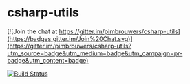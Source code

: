 # csharp-utils

[![Join the chat at https://gitter.im/pimbrouwers/csharp-utils](https://badges.gitter.im/Join%20Chat.svg)](https://gitter.im/pimbrouwers/csharp-utils?utm_source=badge&utm_medium=badge&utm_campaign=pr-badge&utm_content=badge)

[![Build Status](https://travis-ci.org/aueda/csharp-utils.svg?branch=master)](https://travis-ci.org/aueda/csharp-utils/)